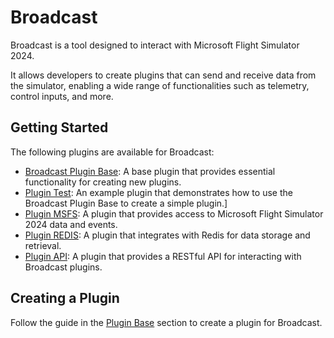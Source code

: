 ﻿# Broadcast
Broadcast is a tool designed to interact with Microsoft Flight Simulator 2024. 

It allows developers to create plugins that can send and receive data from the simulator, enabling a wide range of functionalities such as telemetry, control inputs, and more.

## Getting Started	
The following plugins are available for Broadcast:

- [Broadcast Plugin Base](./PluginBase/README.md): A base plugin that provides essential functionality for creating new plugins.
- [Plugin Test](./TestPlugin/README.md): An example plugin that demonstrates how to use the Broadcast Plugin Base to create a simple plugin.]
- [Plugin MSFS](./MSFSPlugin/README.md): A plugin that provides access to Microsoft Flight Simulator 2024 data and events.
- [Plugin REDIS](./RedisPlugin/README.md): A plugin that integrates with Redis for data storage and retrieval.
- [Plugin API](./APIPlugin/README.md): A plugin that provides a RESTful API for interacting with Broadcast plugins.

## Creating a Plugin
Follow the guide in the [Plugin Base](./PluginBase/README.md) section to create a plugin for Broadcast.